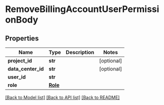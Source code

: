 # RemoveBillingAccountUserPermissionBody

## Properties
Name | Type | Description | Notes
------------ | ------------- | ------------- | -------------
**project_id** | **str** |  | [optional] 
**data_center_id** | **str** |  | [optional] 
**user_id** | **str** |  | 
**role** | [**Role**](Role.md) |  | 

[[Back to Model list]](../README.md#documentation-for-models) [[Back to API list]](../README.md#documentation-for-api-endpoints) [[Back to README]](../README.md)


